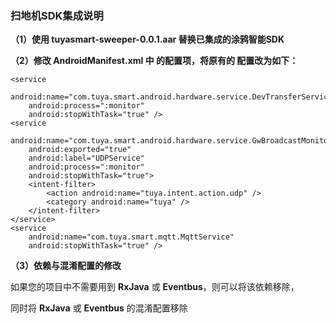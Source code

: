 ### 扫地机SDK集成说明

**（1）使用 tuyasmart-sweeper-0.0.1.aar 替换已集成的涂鸦智能SDK**

**（2）修改 AndroidManifest.xml 中 <service/> 的配置项，将原有的 <service/> 配置改为如下：**

```
<service
    android:name="com.tuya.smart.android.hardware.service.DevTransferService"
    android:process=":monitor"
    android:stopWithTask="true" />
<service
    android:name="com.tuya.smart.android.hardware.service.GwBroadcastMonitorService"
    android:exported="true"
    android:label="UDPService"
    android:process=":monitor"
    android:stopWithTask="true">
    <intent-filter>
        <action android:name="tuya.intent.action.udp" />
        <category android:name="tuya" />
    </intent-filter>
</service>
<service
    android:name="com.tuya.smart.mqtt.MqttService"
    android:stopWithTask="true" />
```

**（3）依赖与混淆配置的修改**

如果您的项目中不需要用到 **RxJava** 或 **Eventbus**，则可以将该依赖移除，

同时将  **RxJava** 或 **Eventbus** 的混淆配置移除